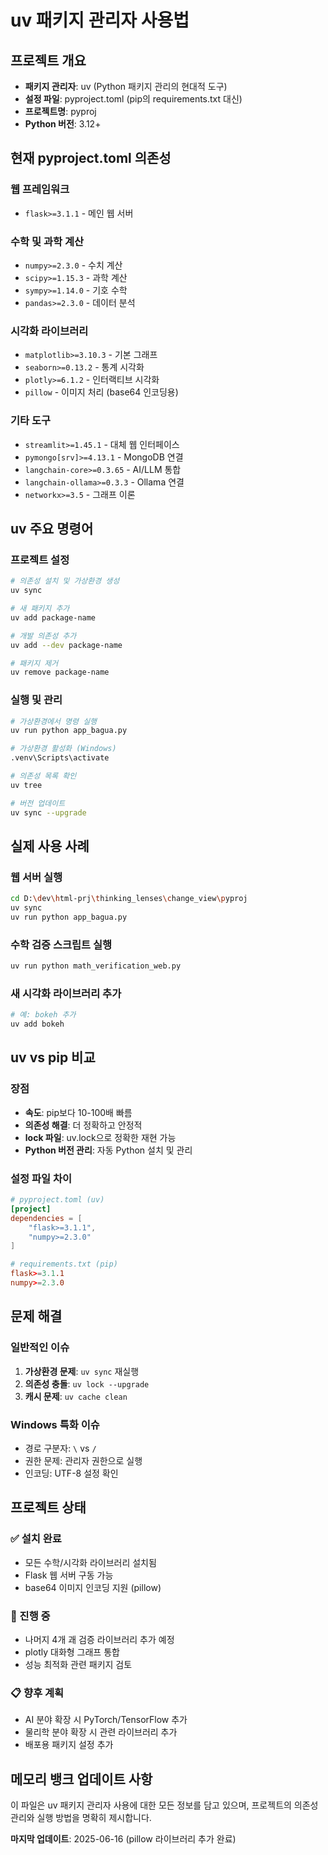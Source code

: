 # uv 패키지 관리자 사용법

## 프로젝트 개요
- **패키지 관리자**: uv (Python 패키지 관리의 현대적 도구)
- **설정 파일**: pyproject.toml (pip의 requirements.txt 대신)
- **프로젝트명**: pyproj
- **Python 버전**: 3.12+

## 현재 pyproject.toml 의존성

### 웹 프레임워크
- `flask>=3.1.1` - 메인 웹 서버

### 수학 및 과학 계산
- `numpy>=2.3.0` - 수치 계산
- `scipy>=1.15.3` - 과학 계산  
- `sympy>=1.14.0` - 기호 수학
- `pandas>=2.3.0` - 데이터 분석

### 시각화 라이브러리
- `matplotlib>=3.10.3` - 기본 그래프
- `seaborn>=0.13.2` - 통계 시각화
- `plotly>=6.1.2` - 인터랙티브 시각화
- `pillow` - 이미지 처리 (base64 인코딩용)

### 기타 도구
- `streamlit>=1.45.1` - 대체 웹 인터페이스
- `pymongo[srv]>=4.13.1` - MongoDB 연결
- `langchain-core>=0.3.65` - AI/LLM 통합
- `langchain-ollama>=0.3.3` - Ollama 연결
- `networkx>=3.5` - 그래프 이론

## uv 주요 명령어

### 프로젝트 설정
```bash
# 의존성 설치 및 가상환경 생성
uv sync

# 새 패키지 추가
uv add package-name

# 개발 의존성 추가
uv add --dev package-name

# 패키지 제거
uv remove package-name
```

### 실행 및 관리
```bash
# 가상환경에서 명령 실행
uv run python app_bagua.py

# 가상환경 활성화 (Windows)
.venv\Scripts\activate

# 의존성 목록 확인
uv tree

# 버전 업데이트
uv sync --upgrade
```

## 실제 사용 사례

### 웹 서버 실행
```bash
cd D:\dev\html-prj\thinking_lenses\change_view\pyproj
uv sync
uv run python app_bagua.py
```

### 수학 검증 스크립트 실행
```bash
uv run python math_verification_web.py
```

### 새 시각화 라이브러리 추가
```bash
# 예: bokeh 추가
uv add bokeh
```

## uv vs pip 비교

### 장점
- **속도**: pip보다 10-100배 빠름
- **의존성 해결**: 더 정확하고 안정적
- **lock 파일**: uv.lock으로 정확한 재현 가능
- **Python 버전 관리**: 자동 Python 설치 및 관리

### 설정 파일 차이
```toml
# pyproject.toml (uv)
[project]
dependencies = [
    "flask>=3.1.1",
    "numpy>=2.3.0"
]

# requirements.txt (pip)
flask>=3.1.1
numpy>=2.3.0
```

## 문제 해결

### 일반적인 이슈
1. **가상환경 문제**: `uv sync` 재실행
2. **의존성 충돌**: `uv lock --upgrade` 
3. **캐시 문제**: `uv cache clean`

### Windows 특화 이슈
- 경로 구분자: `\` vs `/` 
- 권한 문제: 관리자 권한으로 실행
- 인코딩: UTF-8 설정 확인

## 프로젝트 상태

### ✅ 설치 완료
- 모든 수학/시각화 라이브러리 설치됨
- Flask 웹 서버 구동 가능  
- base64 이미지 인코딩 지원 (pillow)

### 🔄 진행 중
- 나머지 4개 괘 검증 라이브러리 추가 예정
- plotly 대화형 그래프 통합
- 성능 최적화 관련 패키지 검토

### 📋 향후 계획
- AI 분야 확장 시 PyTorch/TensorFlow 추가
- 물리학 분야 확장 시 관련 라이브러리 추가
- 배포용 패키지 설정 추가

## 메모리 뱅크 업데이트 사항

이 파일은 uv 패키지 관리자 사용에 대한 모든 정보를 담고 있으며, 
프로젝트의 의존성 관리와 실행 방법을 명확히 제시합니다.

**마지막 업데이트**: 2025-06-16 (pillow 라이브러리 추가 완료)
